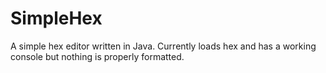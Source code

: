 # SimpleHex
 A simple hex editor written in Java. Currently loads hex and has a working console but nothing is properly formatted.
